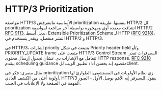 # HTTP/3 Prioritization

مواصفة HTTP/3 الأساسية مابتعرفش prioritization بنفسها. طريقة HTTP/2 لل prioritization اتشافت معقدة أوي ومهجورة بواسطة آخر مراجعة لمواصفة HTTP/2 [RFC 9113](https://www.rfc-editor.org/rfc/rfc9113.html). بديل أبسط، Extensible Prioritization Scheme لـ HTTP ([RFC 9218](https://www.rfc-editor.org/rfc/rfc9218.html))، اتنشر منفصل، ويقدر يتستخدم في HTTP/2 و HTTP/3.

في HTTP/3، إشارات priority بتتبعت في شكل Priority header field و/أو PRIORITY_UPDATE frame متبعت على HTTP/3 Control Stream. السيرفرات تقدر تتعامل مع الإشارات دي عشان تجدول إرسال محتوى HTTP response. [RFC 9218](https://www.rfc-editor.org/rfc/rfc9218.html) بيقدم scheduling guidance مقصود إنه يحسن أداء تطبيق الويب للclient.

مثال مصري: فكر في prioritization زي نظام الأولويات في المستشفى. الطوارئ لها أولوية أعلى من الكشف العادي. HTTP/3 بيقول للسيرفر إيه الأهم يوصل الأول - الصور المهمة في الصفحة ولا الإعلانات في الجنب.